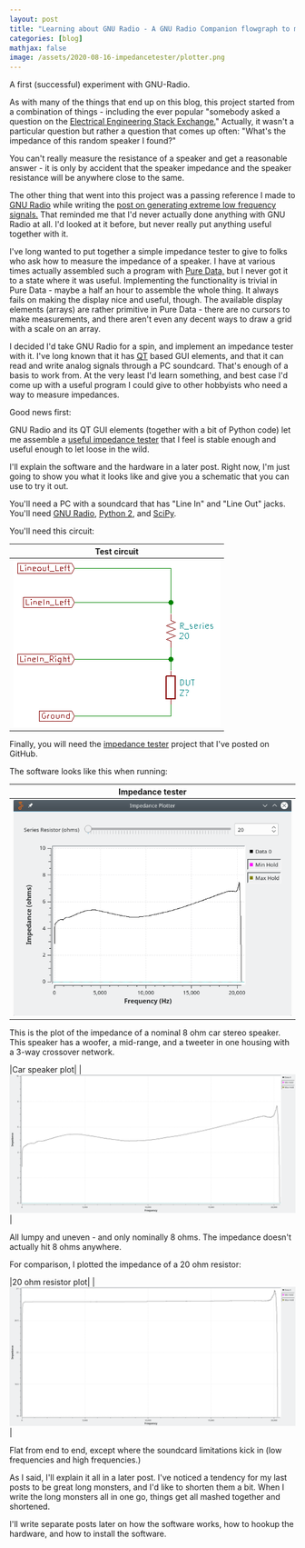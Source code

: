```yaml
---
layout: post
title: "Learning about GNU Radio - A GNU Radio Companion flowgraph to measure impedance"
categories: [blog]
mathjax: false
image: /assets/2020-08-16-impedancetester/plotter.png
---
```

A first (successful) experiment with GNU-Radio.

As with many of the things that end up on this blog, this project started from a combination of things - including the ever popular "somebody asked a question on the [Electrical Engineering Stack Exchange.](https://electronics.stackexchange.com/)"  Actually, it wasn't a particular question but rather a question that comes up often:  "What's the impedance of this random speaker I found?"

You can't really measure the resistance of a speaker and get a reasonable answer - it is only by accident that the speaker impedance and the speaker resistance will be anywhere close to the same.

The other thing that went into this project was a passing reference I made to [GNU Radio](https://www.gnuradio.org/) while writing the [post on generating extreme low frequency signals.](elf)  That reminded me that I'd never actually done anything with GNU Radio at all.  I'd looked at it before, but never really put anything useful together with it.

I've long wanted to put together a simple impedance tester to give to folks who ask how to measure the impedance of a speaker.  I have at various times actually assembled such a program with [Pure Data,](https://puredata.info/) but I never got it to a state where it was useful.  Implementing the functionality is trivial in Pure Data - maybe a half an hour to assemble the whole thing.  It always fails on making the display nice and useful, though.  The available display elements (arrays) are rather primitive in Pure Data - there are no cursors to make measurements, and there aren't even any decent ways to draw a grid with a scale on an array.

I decided I'd take GNU Radio for a spin, and implement an impedance tester with it.  I've long known that it has [QT](https://www.qt.io/) based GUI elements, and that it can read and write analog signals through a PC soundcard.  That's enough of a basis to work from.  At the very least I'd learn something, and best case I'd come up with a useful program I could give to other hobbyists who need a way to measure impedances.

Good news first:

GNU Radio and its QT GUI elements (together with a bit of Python code) let me assemble a [useful impedance tester](https://github.com/JosephEoff/Simple-impedance-tester) that I feel is stable enough and useful enough to let loose in the wild.

I'll explain the software and the hardware in a later post.  Right now, I'm just going to show you what it looks like and give you a schematic that you can use to try it out.

You'll need a PC with a soundcard that has "Line In" and "Line Out" jacks.  You'll need [GNU Radio](https://www.gnuradio.org/), [Python 2](https://www.python.org/downloads/), and [SciPy](https://www.scipy.org/).

You'll need this circuit:

|Test circuit|
|------------|
|![Impedance tester circuit](/assets/2020-08-16-impedancetester/testcircuit.png)|

Finally, you will need the [impedance tester](https://github.com/JosephEoff/Simple-impedance-tester) project that I've posted on GitHub.

The software looks like this when running:

|Impedance tester|
|----------------|
|![Impedance tester circuit](/assets/2020-08-16-impedancetester/plotter.png)|

This is the plot of the impedance of a nominal 8 ohm car stereo speaker.  This speaker has a woofer, a mid-range, and a tweeter in one housing with a 3-way crossover network.

|Car speaker plot|
|![Car speaker impedance](/assets/2020-08-16-impedancetester/carspeaker.png)|

All lumpy and uneven - and only nominally 8 ohms.  The impedance doesn't actually hit 8 ohms anywhere.

For comparison, I plotted the impedance of a 20 ohm resistor:

|20 ohm resistor plot|
|![20 ohm resistor plot](/assets/2020-08-16-impedancetester/20-ohm-resistor.png)|

Flat from end to end, except where the soundcard limitations kick in (low frequencies and high frequencies.)

As I said, I'll explain it all in a later post.  I've noticed a tendency for my last posts to be great long monsters, and I'd like to shorten them a bit.  When I write the long monsters all in one go, things get all mashed together and shortened.

I'll write separate posts later on how the software works, how to hookup the hardware, and how to install the software.

